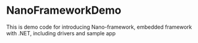# NanoFrameworkDemo
This is demo code for introducing Nano-framework, embedded framework with .NET, including drivers and sample app
